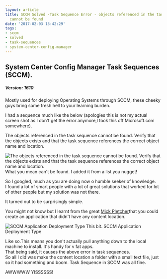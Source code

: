 ```yaml
---
layout: article
title: SCCM Solved -Task Sequence Error - objects referenced in the task sequence
  cannot be found
date: '2017-02-03 13:42:29'
tags:
- sccm
- solved
- task-sequences
- system-center-config-manager
---
```


## System Center Config Manager Task Sequences (SCCM).

##### Version: 1610

Mostly used for deploying Operating Systems through SCCM, these cheeky guys bring some fresh hell to your learning burden.

I had a sequence much like the below (apologies this is not my actual screen shot as I don't get the error anymore,I took this off Microsoft.com somewhere).

The objects referenced in the task sequence cannot be found. Verify that the objects exists and that the task sequence references the correct object name and location.

![The objects referenced in the task sequence cannot be found. Verify that the objects exists and that the task sequence references the correct object name and location.](https://social.microsoft.com/Forums/getfile/3306/)
What you mean can't be found. I added it from a list you nugget!

So I googled, much as you are doing now o humble seeker of knowledge.  
 I found a lot of smart people with a lot of great solutions that worked for lot of other people but my solution was not there.

It turned out to be surprisingly simple.

You might not know but I learnt from the great [Mick Pletcher](http://mickitblog.blogspot.co.uk/)that you could create an application that didn't have any content location.

![SCCM Application Deployment Type](https://cloudconfusionsa.blob.core.windows.net/blogimages/2017/image-7-e1486128868260-300x66.png?resize=300%2C66)
This bit. SCCM Application Deployment Type

Like so.This means you don't actually pull anything down to the local machine to install. It's handy for v fat apps.  
 That being said, it causes the above error in task sequences.  
 So all I did was make the content location a folder with a small text file, just so it had something and boom. Task Sequence in SCCM was all fine.



AWWWWW YISSSSSS!




